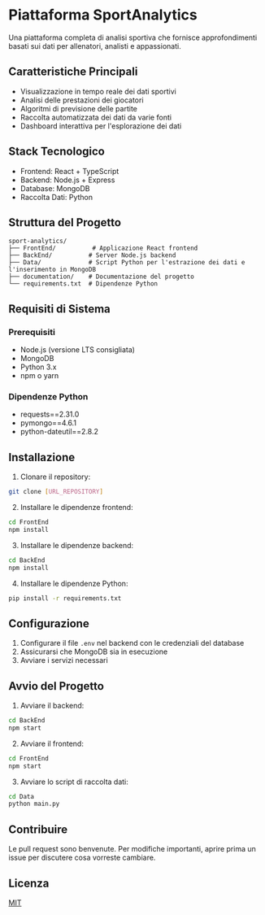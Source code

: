 # Piattaforma SportAnalytics

Una piattaforma completa di analisi sportiva che fornisce approfondimenti basati sui dati per allenatori, analisti e appassionati.

## Caratteristiche Principali

- Visualizzazione in tempo reale dei dati sportivi
- Analisi delle prestazioni dei giocatori
- Algoritmi di previsione delle partite
- Raccolta automatizzata dei dati da varie fonti
- Dashboard interattiva per l'esplorazione dei dati

## Stack Tecnologico

- Frontend: React + TypeScript
- Backend: Node.js + Express
- Database: MongoDB
- Raccolta Dati: Python

## Struttura del Progetto

```
sport-analytics/
├── FrontEnd/          # Applicazione React frontend
├── BackEnd/          # Server Node.js backend
├── Data/             # Script Python per l'estrazione dei dati e l'inserimento in MongoDB
├── documentation/    # Documentazione del progetto
└── requirements.txt  # Dipendenze Python
```

## Requisiti di Sistema

### Prerequisiti

- Node.js (versione LTS consigliata)
- MongoDB
- Python 3.x
- npm o yarn

### Dipendenze Python
- requests==2.31.0
- pymongo==4.6.1
- python-dateutil==2.8.2

## Installazione

1. Clonare il repository:
```bash
git clone [URL_REPOSITORY]
```

2. Installare le dipendenze frontend:
```bash
cd FrontEnd
npm install
```

3. Installare le dipendenze backend:
```bash
cd BackEnd
npm install
```

4. Installare le dipendenze Python:
```bash
pip install -r requirements.txt
```

## Configurazione

1. Configurare il file `.env` nel backend con le credenziali del database
2. Assicurarsi che MongoDB sia in esecuzione
3. Avviare i servizi necessari

## Avvio del Progetto

1. Avviare il backend:
```bash
cd BackEnd
npm start
```

2. Avviare il frontend:
```bash
cd FrontEnd
npm start
```

3. Avviare lo script di raccolta dati:
```bash
cd Data
python main.py
```

## Contribuire

Le pull request sono benvenute. Per modifiche importanti, aprire prima un issue per discutere cosa vorreste cambiare.

## Licenza

[MIT](https://choosealicense.com/licenses/mit/)
